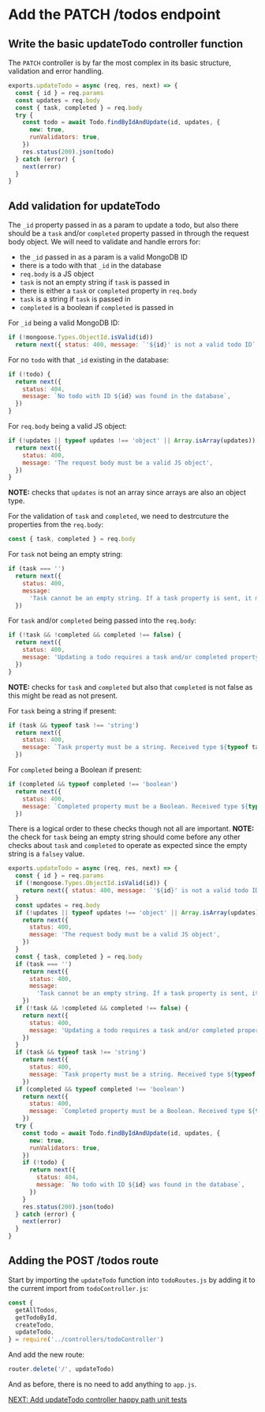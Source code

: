 # Add the PATCH /todos endpoint

## Write the basic updateTodo controller function

The `PATCH` controller is by far the most complex in its basic structure, validation and error handling.

```javascript
exports.updateTodo = async (req, res, next) => {
  const { id } = req.params
  const updates = req.body
  const { task, completed } = req.body
  try {
    const todo = await Todo.findByIdAndUpdate(id, updates, {
      new: true,
      runValidators: true,
    })
    res.status(200).json(todo)
  } catch (error) {
    next(error)
  }
}
```

## Add validation for updateTodo

The `_id` property passed in as a param to update a todo, but also there should be a `task` and/or `completed` property passed in through the request body object. We will need to validate and handle errors for:

- the `_id` passed in as a param is a valid MongoDB ID
- there is a todo with that `_id` in the database
- `req.body` is a JS object
- `task` is not an empty string if `task` is passed in
- there is either a `task` or `completed` property in `req.body`
- `task` is a string if `task` is passed in
- `completed` is a boolean if `completed` is passed in

For `_id` being a valid MongoDB ID:

```javascript
if (!mongoose.Types.ObjectId.isValid(id))
  return next({ status: 400, message: `'${id}' is not a valid todo ID` })
```

For no `todo` with that `_id` existing in the database:

```javascript
if (!todo) {
  return next({
    status: 404,
    message: `No todo with ID ${id} was found in the database`,
  })
}
```

For `req.body` being a valid JS object:

```javascript
if (!updates || typeof updates !== 'object' || Array.isArray(updates)) {
  return next({
    status: 400,
    message: 'The request body must be a valid JS object',
  })
}
```

**NOTE:** checks that `updates` is not an array since arrays are also an object type.

For the validation of `task` and `completed`, we need to destrcuture the properties from the `req.body`:

```javascript
const { task, completed } = req.body
```

For `task` not being an empty string:

```javascript
if (task === '')
  return next({
    status: 400,
    message:
      'Task cannot be an empty string. If a task property is sent, it must be a valid string',
  })
```

For `task` and/or `completed` being passed into the `req.body`:

```javascript
if (!task && !completed && completed !== false) {
  return next({
    status: 400,
    message: 'Updating a todo requires a task and/or completed property',
  })
}
```

**NOTE:** checks for `task` and `completed` but also that `completed` is not false as this might be read as not present.

For `task` being a string if present:

```javascript
if (task && typeof task !== 'string')
  return next({
    status: 400,
    message: `Task property must be a string. Received type ${typeof task}`,
  })
```

For `completed` being a Boolean if present:

```javascript
if (completed && typeof completed !== 'boolean')
  return next({
    status: 400,
    message: `Completed property must be a Boolean. Received type ${typeof completed}`,
  })
```

There is a logical order to these checks though not all are important.
**NOTE:** the check for `task` being an empty string should come before any other checks about `task` and `completed` to operate as expected since the empty string is a `falsey` value.

```javascript
exports.updateTodo = async (req, res, next) => {
  const { id } = req.params
  if (!mongoose.Types.ObjectId.isValid(id)) {
    return next({ status: 400, message: `'${id}' is not a valid todo ID` })
  }
  const updates = req.body
  if (!updates || typeof updates !== 'object' || Array.isArray(updates)) {
    return next({
      status: 400,
      message: 'The request body must be a valid JS object',
    })
  }
  const { task, completed } = req.body
  if (task === '')
    return next({
      status: 400,
      message:
        'Task cannot be an empty string. If a task property is sent, it must be a valid string',
    })
  if (!task && !completed && completed !== false) {
    return next({
      status: 400,
      message: 'Updating a todo requires a task and/or completed property',
    })
  }
  if (task && typeof task !== 'string')
    return next({
      status: 400,
      message: `Task property must be a string. Received type ${typeof task}`,
    })
  if (completed && typeof completed !== 'boolean')
    return next({
      status: 400,
      message: `Completed property must be a Boolean. Received type ${typeof completed}`,
    })
  try {
    const todo = await Todo.findByIdAndUpdate(id, updates, {
      new: true,
      runValidators: true,
    })
    if (!todo) {
      return next({
        status: 404,
        message: `No todo with ID ${id} was found in the database`,
      })
    }
    res.status(200).json(todo)
  } catch (error) {
    next(error)
  }
}
```

## Adding the POST /todos route

Start by importing the `updateTodo` function into `todoRoutes.js` by adding it to the current import from `todoController.js`:

```javascript
const {
  getAllTodos,
  getTodoById,
  createTodo,
  updateTodo,
} = require('../controllers/todoController')
```

And add the new route:

```javascript
router.delete('/', updateTodo)
```

And as before, there is no need to add anything to `app.js`.

[NEXT: Add updateTodo controller happy path unit tests](6b_updateTodo_happyPathUnitTests.md)
